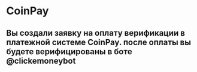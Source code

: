 # CoinPay
## Вы создали заявку на оплату верификации в платежной системе CoinPay. после оплаты вы будете верифицированы в боте @clickemoneybot
